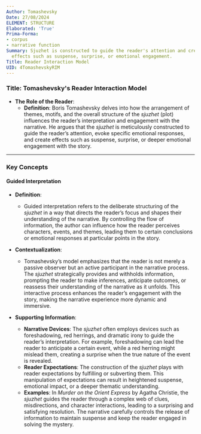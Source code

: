 ```yaml
---
Author: Tomashevsky
Date: 27/08/2024
ELEMENT: STRUCTURE
Elaborated: 'True'
Prima-Forma:
- corpus
- narrative function
Summary: Sjuzhet is constructed to guide the reader's attention and create specific
  effects such as suspense, surprise, or emotional engagement.
Title: Reader Interaction Model
UID: 4TomashevskyRIM
---
```

### Title: **Tomashevsky's Reader Interaction Model**

- **The Role of the Reader**:
  - **Definition**: Boris Tomashevsky delves into how the arrangement of themes, motifs, and the overall structure of the *sjuzhet* (plot) influences the reader’s interpretation and engagement with the narrative. He argues that the *sjuzhet* is meticulously constructed to guide the reader’s attention, evoke specific emotional responses, and create effects such as suspense, surprise, or deeper emotional engagement with the story.

---

### **Key Concepts**

#### **Guided Interpretation**

- **Definition**:
  - Guided interpretation refers to the deliberate structuring of the *sjuzhet* in a way that directs the reader’s focus and shapes their understanding of the narrative. By controlling the flow of information, the author can influence how the reader perceives characters, events, and themes, leading them to certain conclusions or emotional responses at particular points in the story.

- **Contextualization**:
  - Tomashevsky’s model emphasizes that the reader is not merely a passive observer but an active participant in the narrative process. The *sjuzhet* strategically provides and withholds information, prompting the reader to make inferences, anticipate outcomes, or reassess their understanding of the narrative as it unfolds. This interactive process enhances the reader’s engagement with the story, making the narrative experience more dynamic and immersive.

- **Supporting Information**:
  - **Narrative Devices**: The *sjuzhet* often employs devices such as foreshadowing, red herrings, and dramatic irony to guide the reader’s interpretation. For example, foreshadowing can lead the reader to anticipate a certain event, while a red herring might mislead them, creating a surprise when the true nature of the event is revealed.
  - **Reader Expectations**: The construction of the *sjuzhet* plays with reader expectations by fulfilling or subverting them. This manipulation of expectations can result in heightened suspense, emotional impact, or a deeper thematic understanding.
  - **Examples**: In *Murder on the Orient Express* by Agatha Christie, the *sjuzhet* guides the reader through a complex web of clues, misdirections, and character interactions, leading to a surprising and satisfying resolution. The narrative carefully controls the release of information to maintain suspense and keep the reader engaged in solving the mystery.
